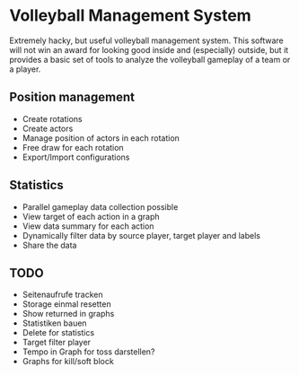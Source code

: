# Volleyball Management System
Extremely hacky, but useful volleyball management system. This software will not win an award for looking good inside and (especially) outside, 
but it provides a basic set of tools to analyze the volleyball gameplay of a team or a player.

## Position management
* Create rotations
* Create actors
* Manage position of actors in each rotation
* Free draw for each rotation
* Export/Import configurations

## Statistics
* Parallel gameplay data collection possible
* View target of each action in a graph
* View data summary for each action
* Dynamically filter data by source player, target player and labels
* Share the data

## TODO
* Seitenaufrufe tracken
* Storage einmal resetten
* Show returned in graphs
* Statistiken bauen
* Delete for statistics
* Target filter player
* Tempo in Graph for toss darstellen?
* Graphs for kill/soft block